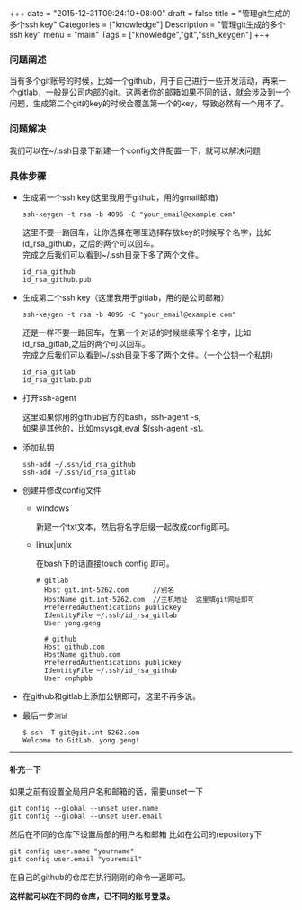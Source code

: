 +++
date = "2015-12-31T09:24:10+08:00"
draft = false
title = "管理git生成的多个ssh key"
Categories = ["knowledge"]
Description = "管理git生成的多个ssh key"
menu = "main"
Tags = ["knowledge","git","ssh_keygen"]
+++


### 问题阐述

当有多个git账号的时候，比如一个github，用于自己进行一些开发活动，再来一个gitlab，一般是公司内部的git。这两者你的邮箱如果不同的话，就会涉及到一个问题，生成第二个git的key的时候会覆盖第一个的key，导致必然有一个用不了。

### 问题解决

我们可以在~/.ssh目录下新建一个config文件配置一下，就可以解决问题

### 具体步骤

* 生成第一个ssh key(这里我用于github，用的gmail邮箱)

    ```
    ssh-keygen -t rsa -b 4096 -C "your_email@example.com"
    ```

    这里不要一路回车，让你选择在哪里选择存放key的时候写个名字，比如 id_rsa_github，之后的两个可以回车。  
    完成之后我们可以看到~/.ssh目录下多了两个文件。

    ```
    id_rsa_github
    id_rsa_github.pub
    ```

* 生成第二个ssh key（这里我用于gitlab，用的是公司邮箱）

    ```
    ssh-keygen -t rsa -b 4096 -C "your_email@example.com"
    ```

    还是一样不要一路回车，在第一个对话的时候继续写个名字，比如 id_rsa_gitlab,之后的两个可以回车。  
    完成之后我们可以看到~/.ssh目录下多了两个文件。（一个公钥一个私钥）

    ```
    id_rsa_gitlab
    id_rsa_gitlab.pub
    ```

* 打开ssh-agent

    这里如果你用的github官方的bash，ssh-agent -s,  
    如果是其他的，比如msysgit,eval $(ssh-agent -s)。

* 添加私钥

    ```
    ssh-add ~/.ssh/id_rsa_github
    ssh-add ~/.ssh/id_rsa_gitlab
    ```

* 创建并修改config文件

  * windows

    新建一个txt文本，然后将名字后缀一起改成config即可。

  * linux|unix

    在bash下的话直接touch config 即可。

    ```
    # gitlab
      Host git.int-5262.com      //别名
      HostName git.int-5262.com  //主机地址  这里填git网址即可
      PreferredAuthentications publickey
      IdentityFile ~/.ssh/id_rsa_gitlab
      User yong.geng

      # github
      Host github.com
      HostName github.com
      PreferredAuthentications publickey
      IdentityFile ~/.ssh/id_rsa_github
      User cnphpbb
    ```

* 在github和gitlab上添加公钥即可，这里不再多说。
* 最后一步`测试`

  ```shell
  $ ssh -T git@git.int-5262.com
  Welcome to GitLab, yong.geng!
  ```

***
#### 补充一下

如果之前有设置全局用户名和邮箱的话，需要unset一下

```
git config --global --unset user.name
git config --global --unset user.email
```

然后在不同的仓库下设置局部的用户名和邮箱
比如在公司的repository下

```
git config user.name "yourname"
git config user.email "youremail"
```

在自己的github的仓库在执行刚刚的命令一遍即可。

**这样就可以在不同的仓库，已不同的账号登录。**